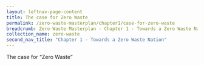 ```yaml
---
layout: leftnav-page-content
title: The case for Zero Waste
permalink: /zero-waste-masterplan/chapter1/case-for-zero-waste
breadcrumb: Zero Waste Masterplan - Chapter 1 - Towards a Zero Waste Nation
collection_name: zero-waste
second_nav_title: "Chapter 1 - Towards a Zero Waste Nation"
---
```


The case for “Zero Waste”
